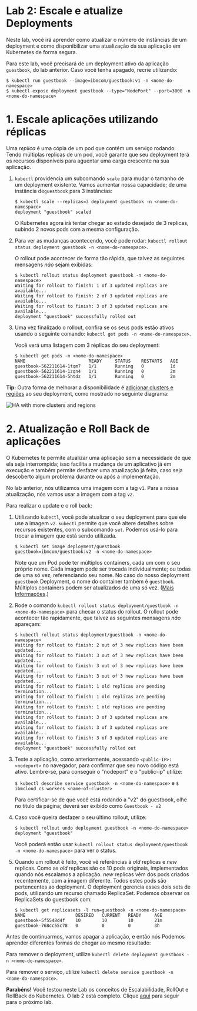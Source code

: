 # Lab 2: Escale e atualize Deployments

Neste lab, você irá aprender como atualizar o número de instâncias de um deployment e como disponibilizar uma atualização da sua aplicação em Kubernetes de forma segura.

Para este lab, você precisará de um deployment ativo da aplicação `guestbook`, do lab anterior. Caso você tenha apagado, recrie utilizando:

```console
$ kubectl run guestbook --image=ibmcom/guestbook:v1 -n <nome-do-namespace>
$ kubectl expose deployment guestbook --type="NodePort" --port=3000 -n <nome-do-namespace>
```
    
# 1. Escale aplicações utilizando réplicas

Uma *replica* é uma cópia de um pod que contém um serviço rodando. Tendo múltiplas replicas de um pod, você garante que seu deployment terá os recursos disponíveis para aguentar uma carga crescente na sua aplicação.

1. `kubectl` providencia um subcomando `scale` para mudar o tamanho de um deployment existente. Vamos aumentar nossa capacidade; de uma instância de`guestbook` para 3 instâncias:

   ``` console
   $ kubectl scale --replicas=3 deployment guestbook -n <nome-do-namespace>
   deployment "guestbook" scaled
   ```

   O Kubernetes agora irá tentar chegar ao estado desejado de 3 replicas, subindo 2 novos pods com a mesma configuração.

2. Para ver as mudanças acontecendo, você pode rodar:
   `kubectl rollout status deployment guestbook -n <nome-do-namespace>`.

   O rollout pode acontecer de forma tão rápida, que talvez as seguintes mensagens _não_ sejam exibidas:

   ```console
   $ kubectl rollout status deployment guestbook -n <nome-do-namespace>
   Waiting for rollout to finish: 1 of 3 updated replicas are available...
   Waiting for rollout to finish: 2 of 3 updated replicas are available...
   Waiting for rollout to finish: 3 of 3 updated replicas are available...
   deployment "guestbook" successfully rolled out
   ```

3. Uma vez finalizado o rollout, confira se os seus pods estão ativos usando o seguinte comando: 
   `kubectl get pods -n <nome-do-namespace>`.

   Você verá uma listagem com 3 réplicas do seu deployment:

   ```console
   $ kubectl get pods -n <nome-do-namespace>
   NAME                        READY     STATUS    RESTARTS   AGE
   guestbook-562211614-1tqm7   1/1       Running   0          1d
   guestbook-562211614-1zqn4   1/1       Running   0          2m
   guestbook-562211614-5htdz   1/1       Running   0          2m
   ```

**Tip:** Outra forma de melhorar a disponibilidade é
[adicionar clusters e regiões](https://console.bluemix.net/docs/containers/cs_planning.html#cs_planning_cluster_config)
ao seu deployment, como mostrado no seguinte diagrama:

![HA with more clusters and regions](../images/cluster_ha_roadmap.png)

# 2. Atualização e Roll Back de aplicações

O Kubernetes te permite atualizar uma aplicação sem a necessidade de que ela seja interrompida; isso facilita a mudança de um aplicativo já em execução e também permite desfazer uma atualização já feita, caso seja descoberto algum problema durante ou após a implementação.

No lab anterior, nós utilizamos uma imagem com a tag `v1`. Para a nossa atualização, nós vamos usar a imagem com a tag `v2`.

Para realizar o update e o roll back:   
1. Utilizando `kubectl`, você pode atualizar o seu deployment para que ele use a imagem
   `v2`. `kubectl` permite que você altere detalhes sobre recursos existentes, com o subcomando `set`. Podemos usá-lo para trocar a imagem que está sendo utilizada.
   
    ```$ kubectl set image deployment/guestbook guestbook=ibmcom/guestbook:v2 -n <nome-do-namespace>```

   Note que um Pod pode ter múltiplos containers, cada um com o seu próprio nome. Cada imagem pode ser trocada individualmente; ou todas de uma só vez, referenciando seu nome. No caso do nosso deployment `guestbook` Deployment, o nome do container também é `guestbook`.
   Múltiplos containers podem ser atualizados de uma só vez.
   ([Mais Informações](https://kubernetes.io/docs/user-guide/kubectl/kubectl_set_image/).)

3. Rode o comando  `kubectl rollout status deployment/guestbook -n <nome-do-namespace>` para checar o status do rollout. O rollout pode acontecer tão        rapidamente, que talvez as seguintes mensagens _não_ apareçam:
  
  
   ```console
   $ kubectl rollout status deployment/guestbook -n <nome-do-namespace>
   Waiting for rollout to finish: 2 out of 3 new replicas have been updated...
   Waiting for rollout to finish: 3 out of 3 new replicas have been updated...
   Waiting for rollout to finish: 3 out of 3 new replicas have been updated...
   Waiting for rollout to finish: 3 out of 3 new replicas have been updated...
   Waiting for rollout to finish: 1 old replicas are pending termination...
   Waiting for rollout to finish: 1 old replicas are pending termination...
   Waiting for rollout to finish: 1 old replicas are pending termination...
   Waiting for rollout to finish: 3 of 3 updated replicas are available...
   Waiting for rollout to finish: 3 of 3 updated replicas are available...
   Waiting for rollout to finish: 3 of 3 updated replicas are available...
   deployment "guestbook" successfully rolled out
   ```

4. Teste a aplicação, como anteriormente, acessando `<public-IP>:<nodeport>` 
   no navegador, para confirmar que seu novo código está ativo.
   Lembre-se, para conseguir o "nodeport" e o "public-ip" utilize:

   `$ kubectl describe service guestbook -n <nome-do-namespace>`
   e
   `$ ibmcloud cs workers <name-of-cluster>`

   Para certificar-se de que você está rodando a "v2" do guestbook, olhe no título da página; deverá ser exibido como `Guestbook - v2`

5. Caso você queira desfazer o seu último rollout, utilize:
   ```console
   $ kubectl rollout undo deployment guestbook -n <nome-do-namespace>
   deployment "guestbook"
   ```

   Você poderá então usar `kubectl rollout status deployment/guestbook -n <nome-do-namespace>` para ver o status.
   
6. Quando um rollout é feito, você vê referências à *old* replicas e *new* replicas.
   Como as *old* replicas são os 10 pods originais, implementados quando nós escalamos a aplicação. *new* replicas vêm dos pods criados recentemente, com a imagem diferente. Todos estes pods são pertencentes ao deployment. O deployment gerencia esses dois sets de pods, utilizando um recurso chamado ReplicaSet. Podemos observar os ReplicaSets do guestbook com:
   ```console
   $ kubectl get replicasets -l run=guestbook -n <nome-do-namespace>
   NAME                   DESIRED   CURRENT   READY     AGE
   guestbook-5f5548d4f    10        10        10        21m
   guestbook-768cc55c78   0         0         0         3h
   ```

Antes de continuarmos, vamos apagar a aplicação, e então nós Podemos aprender diferentes formas de chegar ao mesmo resultado:

Para remover o deployment, utilize `kubectl delete deployment guestbook -n <nome-do-namespace>`.

Para remover o serviço, utilize `kubectl delete service guestbook -n <nome-do-namespace>`.

**Parabéns!** Você testou neste Lab os conceitos de Escalabilidade, RollOut e RollBack do Kubernetes. O lab 2 está completo. 
Clique [aqui](../Lab3/README.md) para seguir para o próximo lab.
